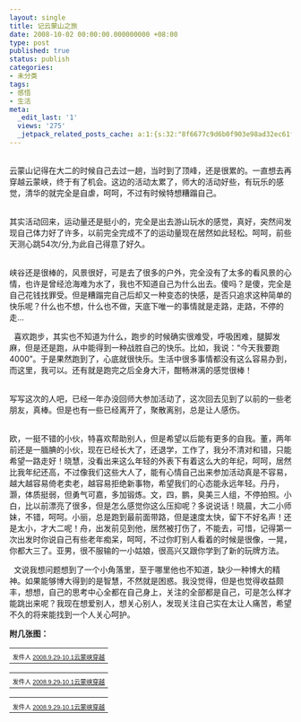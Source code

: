 ```yaml
---
layout: single
title: 记云蒙山之旅
date: 2008-10-02 00:00:00.000000000 +08:00
type: post
published: true
status: publish
categories:
- 未分类
tags:
- 感悟
- 生活
meta:
  _edit_last: '1'
  views: '275'
  _jetpack_related_posts_cache: a:1:{s:32:"8f6677c9d6b0f903e98ad32ec61f8deb";a:2:{s:7:"expires";i:1482630082;s:7:"payload";a:0:{}}}
---
```

<p> <br />
云蒙山记得在大二的时候自己去过一趟，当时到了顶峰，还是很累的。一直想去再穿越云蒙峡，终于有了机会。这边的活动太累了，师大的活动好些，有玩乐的感觉，清华的就完全是自虐，呵呵，不过有时候特想糟蹋自己。</p>
<p> <br />
其实活动回来，运动量还是挺小的，完全是出去游山玩水的感觉，真好，突然间发现自己体力好了许多，以前完全完成不了的运动量现在居然如此轻松。呵呵，前些天测心跳54次/分,为此自己得意了好久。</p>
<p> <br />
峡谷还是很棒的，风景很好，可是去了很多的户外，完全没有了太多的看风景的心情，也许是曾经沧海难为水了，我也不知道自己为什么出去。傻吗？是傻，完全是自己花钱找罪受。但是糟蹋完自己后却又一种变态的快感，是否只追求这种简单的快乐呢？什么也不想，什么也不做，天底下唯一的事情就是走路，走路，不停的走...</p>
<p>  喜欢跑步，其实也不知道为什么，跑步的时候确实很难受，呼吸困难，腿脚发麻，但是还是跑，从中能得到一种战胜自己的快乐。比如，我说：“今天我要跑4000”。于是果然跑到了，心底就很快乐。生活中很多事情都没有这么容易办到，而这里，我可以。还有就是跑完之后全身大汗，酣畅淋漓的感觉很棒！</p>
<p> <br />
写写这次的人吧，已经一年办没回师大参加活动了，这次回去见到了以前的一些老朋友，真棒。但是也有一些已经离开了，聚散离别，总是让人感伤。</p>
<p> <br />
欧，一挺不错的小伙，特喜欢帮助别人，但是希望以后能有更多的自我。董，两年前还是一腼腆的小伙，现在已经长大了，还退学，工作了，我分不清对和错，只能希望一路走好！晓慧，没看出来这么年轻的外表下有着这么大的年纪，呵呵，居然比我年纪还高，不过像我们这些大人了，能有心情自己出来参加活动真是不容易，越大越容易倚老卖老，越容易拒绝新事物，希望我们的心态能永远年轻。丹丹，灏，体质挺弱，但勇气可嘉，多加锻炼。文，四，鹏，臭美三人组，不停拍照。小白，比以前漂亮了很多，但是怎么感觉你这么压抑呢？多说说话！晓晨，大二小师妹，不错，呵呵。小丽，总是跑到最前面带路，但是速度太快，留下不好名声！还是太小，才大二呢！舟，出发前见到他，居然被打伤了，不能去，可惜，记得第一次出发时你说自己有些老年痴呆，呵呵，不过你盯别人看着的时候是很像，一晃，你都大三了。亚男，很不服输的一小姑娘，很高兴又跟你学到了新的玩牌方法。</p>
<p>  文说我想问题想到了一个小角落里，至于哪里他也不知道，缺少一种博大的精神。如果能够博大得到的是智慧，不然就是困惑。我没觉得，但是也觉得收益颇丰，想想，自己的思考中心全都在自己身上，关注的全部都是自己，可是怎么样才能跳出来呢？我现在想爱别人，想关心别人，发现关注自己实在太让人痛苦，希望不久的将来能找到一个人关心呵护。</p>
<p><strong>附几张图：</strong></p>
<table style="width: auto;">
<tbody>
<tr>
<td><a href="http://picasaweb.google.com/lh/photo/qn_wvtmyCFziPoiPXBNMCQ"><img src="{{ site.baseurl }}/img/100_1763.JPG" alt="" /></a></td>
</tr>
<tr>
<td style="font-size: 11px; font-family: arial,sans-serif; text-align: right;">发件人 <a href="http://picasaweb.google.com/oytmfc/2008929101">2008.9.29-10.1云蒙峡穿越</a></td>
</tr>
</tbody>
</table>
<table style="width: auto;">
<tbody>
<tr>
<td><a href="http://picasaweb.google.com/lh/photo/m2lFxZTzGoZCaPP4RXvpvw"><img src="{{ site.baseurl }}/img/100_1768.JPG" alt="" /></a></td>
</tr>
<tr>
<td style="font-size: 11px; font-family: arial,sans-serif; text-align: right;">发件人 <a href="http://picasaweb.google.com/oytmfc/2008929101">2008.9.29-10.1云蒙峡穿越</a></td>
</tr>
</tbody>
</table>
<table style="width: auto;">
<tbody>
<tr>
<td><a href="http://picasaweb.google.com/lh/photo/5vQsU1x0a0V7YBMZO-cIvw"><img src="{{ site.baseurl }}/img/CIMG2105.JPG" alt="" /></a></td>
</tr>
<tr>
<td style="font-size: 11px; font-family: arial,sans-serif; text-align: right;">发件人 <a href="http://picasaweb.google.com/oytmfc/2008929101">2008.9.29-10.1云蒙峡穿越</a></td>
</tr>
</tbody>
</table>
